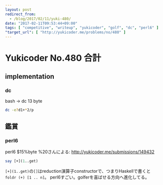 ```yaml
---
layout: post
redirect_from:
  - /blog/2017/02/11/yuki-480/
date: "2017-02-11T09:53:44+09:00"
tags: [ "competitive", "writeup", "yukicoder", "golf", "dc", "perl6" ]
"target_url": [ "http://yukicoder.me/problems/no/480" ]
---
```


# Yukicoder No.480 合計

## implementation

### dc

bash $\to$ dc $13$ byte

``` sh
dc -e?d1+*2/p
```

## 鑑賞

### perl6

perl6 $15%byte %20さんによる: <http://yukicoder.me/submissions/149432>

``` perl
say [+](1..get)
```

`[+](1..get)`の`[]`はreduction演算子constructorで、つまりHaskellで書くと`foldr (+) [1 .. n]`。
perl6すごい。golferを喜ばせる方向へ進化してる。
